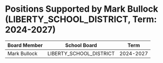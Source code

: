 # Positions Supported by Mark Bullock (LIBERTY_SCHOOL_DISTRICT, Term: 2024-2027)

| Board Member | School Board | Term |
|--------------|--------------|------|
| Mark Bullock | LIBERTY_SCHOOL_DISTRICT | 2024-2027 |


